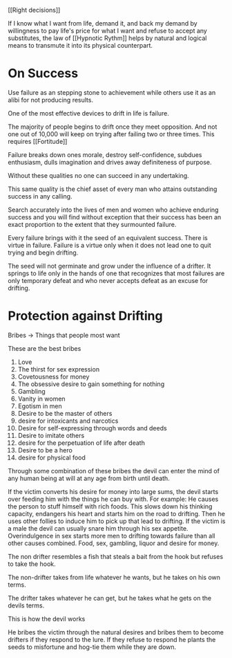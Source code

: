 [[Right decisions]]

If I know what I want from life, demand it, and back my demand by willingness to pay life's price for what I want and refuse to accept any substitutes, the law of [[Hypnotic Rythm]] helps by natural and logical means to transmute it into its physical counterpart. 


# On Success


Use failure as an stepping stone to achievement while others use it as an alibi for not producing results.


One of the most effective devices to drift in life is failure.

The majority of people begins to drift once they meet opposition. And not one out of 10,000 will keep on trying after failing two or three times. This requires [[Fortitude]]

Failure breaks down ones morale, destroy self-confidence, subdues  enthusiasm, dulls imagination and drives away definiteness of purpose. 

Without these qualities no one can succeed in any undertaking.


This same quality is the chief asset of every man who attains outstanding success in any calling.

Search accurately into the lives of men and women who achieve enduring success and you will find without exception that their success has been an exact proportion to the extent that they surmounted failure.

Every failure brings with it the seed of an equivalent success. There is virtue in failure. Failure is a virtue only when it does not lead one to quit trying and begin drifting.

The seed will not germinate and grow under the influence of a drifter. It springs to life only in the hands of one that recognizes that most failures are only temporary defeat and who never accepts defeat as an excuse for drifting.


# Protection against Drifting

Bribes -> Things that people most want

These are the best bribes
1. Love
2. The thirst for sex expression
3. Covetousness for money
4. The obsessive desire to gain something for nothing
5. Gambling
6. Vanity in women
7. Egotism in men
8. Desire to be the master of others
9. desire for intoxicants and narcotics
10. Desire for self-expressing through words and deeds
11. Desire to imitate others
12. desire for the perpetuation of life after death
13. Desire to be a hero
14. desire for physical food


Through some combination of these bribes the devil can enter the mind of any human being at will at any age from birth until death.

 If the victim converts his desire for money into large sums, the devil starts over feeding him with the things he can buy with. For example: He causes the person to stuff himself with rich foods. This slows down his thinking capacity, endangers his heart and starts him on the road to drifting. Then he uses other follies to induce him to pick up that lead to drifting. If the victim is a male the devil can usually snare him through his sex appetite.  Overindulgence in sex starts more men to drifting towards failure than all other causes combined. Food, sex, gambling, liquor and desire for money.
 
 The non drifter resembles a fish that steals a bait from the hook but refuses to take the hook.  
 
 The non-drifter takes from life whatever he wants, but he takes on his own terms.
 
 The drifter takes whatever he can get, but he takes what he gets on the devils terms.
 
 This is how the devil works
 
 He bribes the victim through the natural desires and bribes them to become drifters if they respond to the lure. If they refuse to respond he plants the seeds to misfortune and hog-tie them while they are down.
